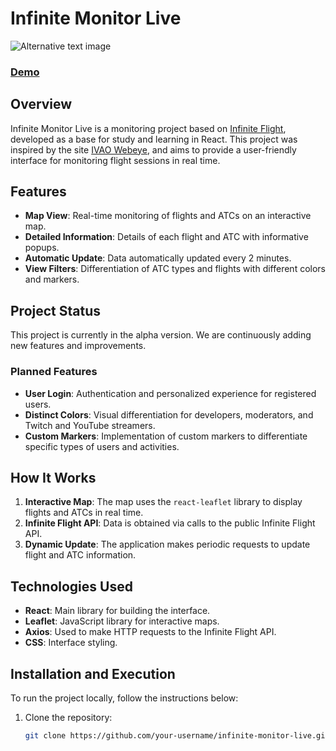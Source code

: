 # Infinite Monitor Live
![Alternative text image](https://i.ibb.co/xj8qM4T/Captura-de-tela-2024-07-28-213941.png)


### [Demo](https://dalmocabral.github.io/infinite_monitor_live/)

   
## Overview

Infinite Monitor Live is a monitoring project based on [Infinite Flight](https://infiniteflight.com/), developed as a base for study and learning in React. This project was inspired by the site [IVAO Webeye](https://webeye.ivao.aero/), and aims to provide a user-friendly interface for monitoring flight sessions in real time.

## Features

- **Map View**: Real-time monitoring of flights and ATCs on an interactive map.
- **Detailed Information**: Details of each flight and ATC with informative popups.
- **Automatic Update**: Data automatically updated every 2 minutes.
- **View Filters**: Differentiation of ATC types and flights with different colors and markers.

## Project Status

This project is currently in the alpha version. We are continuously adding new features and improvements.

### Planned Features

- **User Login**: Authentication and personalized experience for registered users.
- **Distinct Colors**: Visual differentiation for developers, moderators, and Twitch and YouTube streamers.
- **Custom Markers**: Implementation of custom markers to differentiate specific types of users and activities.

## How It Works

1. **Interactive Map**: The map uses the `react-leaflet` library to display flights and ATCs in real time.
2. **Infinite Flight API**: Data is obtained via calls to the public Infinite Flight API.
3. **Dynamic Update**: The application makes periodic requests to update flight and ATC information.

## Technologies Used

- **React**: Main library for building the interface.
- **Leaflet**: JavaScript library for interactive maps.
- **Axios**: Used to make HTTP requests to the Infinite Flight API.
- **CSS**: Interface styling.

## Installation and Execution

To run the project locally, follow the instructions below:

1. Clone the repository:
   ```bash
   git clone https://github.com/your-username/infinite-monitor-live.git
   ```
